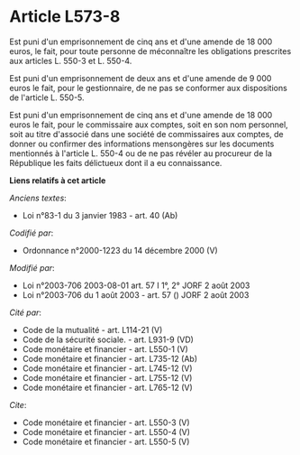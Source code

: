 # Article L573-8

Est puni d'un emprisonnement de cinq ans et d'une amende de 18 000 euros, le fait, pour toute personne de méconnaître les
obligations prescrites aux articles L. 550-3 et L. 550-4. 

Est puni d'un emprisonnement de deux ans et d'une amende de 9 000 euros le fait, pour le gestionnaire, de ne pas se conformer
aux dispositions de l'article L. 550-5. 

Est puni d'un emprisonnement de cinq ans et d'une amende de 18 000 euros le fait, pour le commissaire aux comptes, soit en
son nom personnel, soit au titre d'associé dans une société de commissaires aux comptes, de donner ou confirmer des
informations mensongères sur les documents mentionnés à l'article L. 550-4 ou de ne pas révéler au procureur de la République
les faits délictueux dont il a eu connaissance.

**Liens relatifs à cet article**

_Anciens textes_:

  - Loi n°83-1 du 3 janvier 1983 - art. 40 (Ab)

_Codifié par_:

  - Ordonnance n°2000-1223 du 14 décembre 2000 (V)

_Modifié par_:

  - Loi n°2003-706 2003-08-01 art. 57 I 1°, 2° JORF 2 août 2003
  - Loi n°2003-706 du 1 août 2003 - art. 57 () JORF 2 août 2003

_Cité par_:

  - Code de la mutualité - art. L114-21 (V)
  - Code de la sécurité sociale. - art. L931-9 (VD)
  - Code monétaire et financier - art. L550-1 (V)
  - Code monétaire et financier - art. L735-12 (Ab)
  - Code monétaire et financier - art. L745-12 (V)
  - Code monétaire et financier - art. L755-12 (V)
  - Code monétaire et financier - art. L765-12 (V)

_Cite_:

  - Code monétaire et financier - art. L550-3 (V)
  - Code monétaire et financier - art. L550-4 (V)
  - Code monétaire et financier - art. L550-5 (V)
